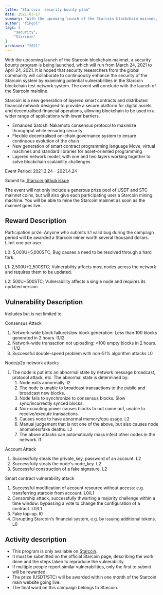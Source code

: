 ```yaml
---
title: "Starcoin  security bounty plan"
date: 2021-03-17
summary: "With the upcoming launch of the Starcoin blockchain mainnet, a security bounty program is being launched, which will run from March 24, 2021 to April 24, 2021. "
author: "fikgol"
tags: [
    "security",
    "Starcoin"
]
archives: "2021"
---
```


With the upcoming launch of the Starcoin blockchain mainnet, a security bounty program is being launched, which will run from March 24, 2021 to April 24, 2021. It is hoped that security researchers from the global community will collaborate to continuously enhance the security of the Starcoin system by examining potential vulnerabilities in the Starcoin blockchain test network system. The event will conclude with the launch of the Starcoin mainline.

Starcoin is a new generation of layered smart contracts and distributed financial network designed to provide a secure platform for digital assets and decentralised financial operations, allowing blockchain to be used in a wider range of applications with lower barriers.

* Enhanced Satoshi Nakamoto consensus protocol to maximize throughput while ensuring security
* Flexible decentralised on-chain governance system to ensure continuous evolution of the chain
* New generation of smart contract programming language Move, virtual machines and standard libraries for asset-oriented programming
* Layered network model, with one and two layers working together to solve blockchain scalability challenges

Event Period: 2021.3.24 - 2021.4.24

Submit to:[ Starcoin github issue](https://github.com/starcoinorg/starcoin/issues)

The event will not only include a generous prize pool of USDT and STC mainnet coins, but will also give each participating user a Starcoin mining machine. You will be able to mine the Starcoin mainnet as soon as the mainnet goes live.

## Reward Description
Participation prize: Anyone who submits ≥1 valid bug during the campaign period will be awarded a Starcoin miner worth several thousand dollars. Limit one per user.



L0: 5,000U+5,000STC; Bug causes a need to be resolved through a hard fork.

L1: 2,500U+2,500STC; Vulnerability affects most nodes across the network and requires them to be updated.

L2: 500U+500STC; Vulnerability affects a single node and requires its updated version.

## Vulnerability Description
Includes but is not limited to

Consensus Attack

1. Network-wide block failure/slow block generation: Less than 100 blocks generated in 2 hours. l1/l2
2. Network-wide transaction not uploading: >100 empty blocks in 2 hours. l1/l2
3. Successful double-spend problem with non-51% algorithm attacks L0

Node/p2p network attacks

1. The node is put into an abnormal state by network message broadcast, protocol attack, etc. The abnormal state is determined by:
   1. Node exits abnormally. l2
   2. The node is unable to broadcast transactions to the public and broadcast new blocks.
   3. Node fails to synchronize to consensus blocks. Slow sync/incorrectly synced blocks.
   4. Non-counting power causes blocks to not come out, unable to receive/execute transactions.
   5. Causes node to have abnormal memory/cpu usage. L2
   6. Manual judgement that is not one of the above, but also causes node anomalies/fake deaths. L2
   7. The above attacks can automatically mass infect other nodes in the network. l1
   
Account Attack

1. Successfully steals the private_key, password of an account. L2
2. Successfully steals the node's node_key. L2
3. Successful construction of a fake signature. L2

Smart contract vulnerability attack

1. Successful modification of account resource without access: e.g. transferring starcoin from account. L0/L1
2. Censorship attack, successfully thwarting a majority challenge within a time window: bypassing a vote to change the configuration of a contract. L0/L1
3. Fake top-up. l0
4. Disrupting Starcoin's financial system, e.g. by issuing additional tokens. L0

## Activity description
* This program is only available on [Starcoin](https://github.com/starcoinorg/starcoin).
* It must be submitted on the official Starcoin page, describing the work done and the steps taken to reproduce the vulnerability.
* If multiple people report similar vulnerabilities, only the first to submit will be rewarded.
* The prize (USDT/STC) will be awarded within one month of the Starcoin main website going live.
* The final word on this campaign belongs to Starcoin.
